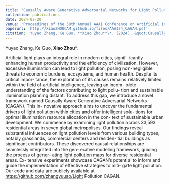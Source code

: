 ```yaml
---
title: "Causally Aware Generative Adversarial Networks for Light Pollution Control"
collection: publications
date: 2024-02-20
venue: 'Proceedings of the 38th Annual AAAI Conference on Artificial Intelligence (AAAI)'
paperurl: 'http://XiaoZHOUCAM.github.io/files/AAAI24_CAGAN.pdf'
citation: 'Yuyao Zhang, Ke Guo, **Xiao Zhou**\*. (2024). &quot;Causally Aware Generative Adversarial Networks for Light Pollution Control.&quot; <i>Proceedings of the 38th Annual AAAI Conference on Artificial Intelligence (AAAI)</i>. 1(1).'
---
```


Yuyao Zhang, Ke Guo, **Xiao Zhou**\*.

Artificial light plays an integral role in modern cities, signif- icantly enhancing human productivity and the efficiency of civilization. However, excessive illumination can lead to light pollution, posing non-negligible threats to economic burdens, ecosystems, and human health. Despite its critical impor- tance, the exploration of its causes remains relatively limited within the field of artificial intelligence, leaving an incom- plete understanding of the factors contributing to light pollu- tion and sustainable illumination planning distant. To address this gap, we introduce a novel framework named Causally Aware Generative Adversarial Networks (CAGAN). This in- novative approach aims to uncover the fundamental drivers of light pollution within cities and offer intelligent solu- tions for optimal illumination resource allocation in the con- text of sustainable urban development. We commence by examining light pollution across 33,593 residential areas in seven global metropolises. Our findings reveal substantial influences on light pollution levels from various building types, notably grasslands, commercial centers and residen- tial buildings as significant contributors. These discovered causal relationships are seamlessly integrated into the gen- erative modeling framework, guiding the process of gener- ating light pollution maps for diverse residential areas. Ex- tensive experiments showcase CAGAN’s potential to inform and guide the implementation of effective strategies to miti- gate light pollution. Our code and data are publicly available at https://github.com/zhangyuuao/Light Pollution CAGAN.
